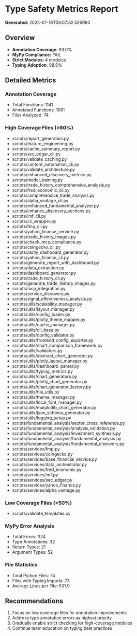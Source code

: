 
# Type Safety Metrics Report
**Generated:** 2025-07-18T08:07:32.526990

## Overview
- **Annotation Coverage:** 93.0%
- **MyPy Compliance:** FAIL
- **Strict Modules:** 4 modules
- **Typing Adoption:** 98.6%

## Detailed Metrics

### Annotation Coverage
- Total Functions: 1141
- Annotated Functions: 1061
- Files Analyzed: 74

### High Coverage Files (≥80%)
- scripts/report_generation.py
- scripts/feature_engineering.py
- scripts/cache_summary_report.py
- scripts/sec_edgar_cli.py
- scripts/validate_caching.py
- scripts/content_automation_cli.py
- scripts/validate_architecture.py
- scripts/enhanced_discovery_metrics.py
- scripts/model_training.py
- scripts/trade_history_comprehensive_analysis.py
- scripts/fred_economic_cli.py
- scripts/comprehensive_trade_analysis.py
- scripts/alpha_vantage_cli.py
- scripts/enhanced_fundamental_analyzer.py
- scripts/enhance_discovery_sections.py
- scripts/imf_cli.py
- scripts/cli_wrapper.py
- scripts/fmp_cli.py
- scripts/yahoo_finance_service.py
- scripts/trade_history_images.py
- scripts/check_mcp_compliance.py
- scripts/coingecko_cli.py
- scripts/plotly_dashboard_generator.py
- scripts/yahoo_finance_cli.py
- scripts/generate_report_with_dashboard.py
- scripts/data_extraction.py
- scripts/dashboard_generator.py
- scripts/trade_history_cli.py
- scripts/generate_trade_history_images.py
- scripts/mcp_integration.py
- scripts/service_discovery.py
- scripts/signal_effectiveness_analysis.py
- scripts/utils/scalability_manager.py
- scripts/utils/layout_manager.py
- scripts/utils/config_loader.py
- scripts/utils/plotly_theme_mapper.py
- scripts/utils/cache_manager.py
- scripts/utils/cli_base.py
- scripts/utils/config_validator.py
- scripts/utils/frontend_config_exporter.py
- scripts/utils/chart_comparison_framework.py
- scripts/utils/validators.py
- scripts/utils/abstract_chart_generator.py
- scripts/utils/plotly_layout_manager.py
- scripts/utils/dashboard_parser.py
- scripts/utils/typing_metrics.py
- scripts/utils/chart_generators.py
- scripts/utils/plotly_chart_generator.py
- scripts/utils/chart_generator_factory.py
- scripts/utils/file_utils.py
- scripts/utils/theme_manager.py
- scripts/utils/local_font_manager.py
- scripts/utils/matplotlib_chart_generator.py
- scripts/utils/json_schema_generator.py
- scripts/utils/logging_setup.py
- scripts/fundamental_analysis/sector_cross_reference.py
- scripts/fundamental_analysis/analysis_validation.py
- scripts/fundamental_analysis/investment_synthesis.py
- scripts/fundamental_analysis/fundamental_analysis.py
- scripts/fundamental_analysis/fundamental_discovery.py
- scripts/services/fmp.py
- scripts/services/coingecko.py
- scripts/services/base_financial_service.py
- scripts/services/data_orchestrator.py
- scripts/services/fred_economic.py
- scripts/services/imf.py
- scripts/services/sec_edgar.py
- scripts/services/yahoo_finance.py
- scripts/services/alpha_vantage.py

### Low Coverage Files (<50%)
- scripts/validate_templates.py

### MyPy Error Analysis
- Total Errors: 324
- Type Annotations: 32
- Return Types: 21
- Argument Types: 52

### File Statistics
- Total Python Files: 74
- Files with Typing Imports: 73
- Average Lines per File: 531.9

## Recommendations
1. Focus on low coverage files for annotation improvements
2. Address type annotation errors as highest priority
3. Gradually enable strict checking for high-coverage modules
4. Continue team education on typing best practices
